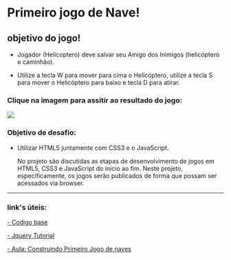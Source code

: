 # Primeiro jogo de Nave!

## objetivo do jogo!
- Jogador (Helicoptero) deve salvar seu Amigo dos Inimigos (helicóptero e caminhão).

- Utilize a tecla W para mover para cima o Helicóptero, utilize a tecla S para mover o Helicóptero para baixo e tecla D para atirar.
### Clique na imagem para assitir ao resultado do jogo: 
[![](https://i9.ytimg.com/vi/-qvY59-ycgg/mq1.jpg?sqp=CODr0pEG&rs=AOn4CLA567NMOXHatEfMxa0D86b0WDsprg)](https://youtu.be/-qvY59-ycgg "Jogo nave")

### Objetivo de desafio:
- Utilizar HTML5 juntamente com  CSS3 e o JavaScript.<p> No projeto são discutidas as etapas de desenvolvimento de jogos em HTML5, CSS3 e JavaScript do início ao fim. Neste projeto, especificamente, os jogos serão publicados de forma que possam ser acessados via browser.
___
### link's úteis:
[- Codigo base](https://www.dropbox.com/s/17010wb608q4olu/JogosHTML5.zip?dI=0&file_subpath=%2FJogosHTML5) 

[- Jquery Tutorial](https://www.w3schools.com/jquery/default.asp)

[- Aula: Construindo Primeiro Jogo de naves](https://web.dio.me/lab/construindo-o-seu-primeiro-jogo-de-naves/learning/9b0a44f2-ba17-49fc-ab1e-8658bd5861c7)
